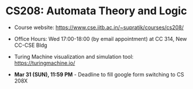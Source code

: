 # CS208: Automata Theory and Logic

- Course website: <https://www.cse.iitb.ac.in/~supratik/courses/cs208/>
- Office Hours: Wed 17:00-18:00 (by email appointment) at CC 314, New CC-CSE Bldg

- Turing Machine visualization and simulation tool: <https://turingmachine.io/>
- **Mar 31 (SUN), 11:59 PM** - Deadline to fill google form switching to CS 208X